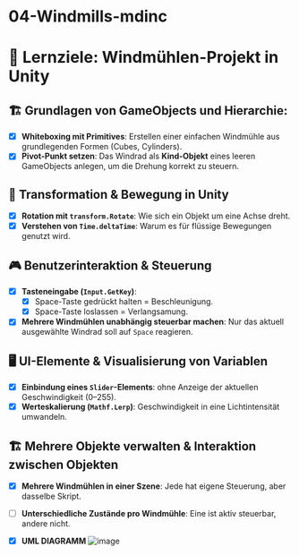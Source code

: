 # 04-Windmills-mdinc
# 🎯 Lernziele: Windmühlen-Projekt in Unity

## 🏗 **Grundlagen von GameObjects und Hierarchie:**
- [x] **Whiteboxing mit Primitives**: Erstellen einer einfachen Windmühle aus grundlegenden Formen (Cubes, Cylinders).
- [x] **Pivot-Punkt setzen**: Das Windrad als **Kind-Objekt** eines leeren GameObjects anlegen, um die Drehung korrekt zu steuern.

## 🔄 **Transformation & Bewegung in Unity**
- [x] **Rotation mit `transform.Rotate`**: Wie sich ein Objekt um eine Achse dreht.
- [x] **Verstehen von `Time.deltaTime`**: Warum es für flüssige Bewegungen genutzt wird.

## 🎮 **Benutzerinteraktion & Steuerung**
- [x] **Tasteneingabe (`Input.GetKey`)**: 
  - [x] Space-Taste gedrückt halten = Beschleunigung.
  - [x] Space-Taste loslassen = Verlangsamung.
- [x] **Mehrere Windmühlen unabhängig steuerbar machen**: Nur das aktuell ausgewählte Windrad soll auf `Space` reagieren.

## 🖥 **UI-Elemente & Visualisierung von Variablen**
- [x] **Einbindung eines `Slider`-Elements**: ohne Anzeige der aktuellen Geschwindigkeit (0–255).
- [x] **Werteskalierung (`Mathf.Lerp`)**: Geschwindigkeit in eine Lichtintensität umwandeln.

## 🏗 **Mehrere Objekte verwalten & Interaktion zwischen Objekten**
- [x] **Mehrere Windmühlen in einer Szene**: Jede hat eigene Steuerung, aber dasselbe Skript.
- [ ] **Unterschiedliche Zustände pro Windmühle**: Eine ist aktiv steuerbar, andere nicht.
- [x] **UML DIAGRAMM**
      ![image](https://github.com/user-attachments/assets/1619ca45-1e6c-488e-ac22-aa71cbeead85)

